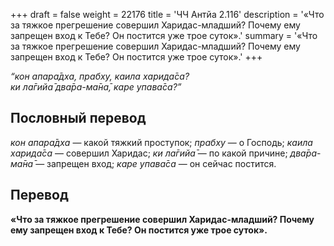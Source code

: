 +++
draft = false
weight = 22176
title = 'ЧЧ Антйа 2.116'
description = '«Что за тяжкое прегрешение совершил Харидас-младший? Почему ему запрещен вход к Тебе? Он постится уже трое суток».'
summary = '«Что за тяжкое прегрешение совершил Харидас-младший? Почему ему запрещен вход к Тебе? Он постится уже трое суток».'
+++

_“кон апара̄дха, прабху, каила харида̄са?  
ки ла̄гийа̄ два̄ра-ма̄на̄, каре упава̄са?”_

## Пословный перевод

_кон_ _апара̄дха_ — какой тяжкий проступок; _прабху_ — о Господь; _каила_ _харида̄са_ — совершил Харидас; _ки_ _ла̄гийа̄_ — по какой причине; _два̄ра_\-_ма̄на̄_ — запрещен вход; _каре_ _упава̄са_ — он сейчас постится.

## Перевод

**«Что за тяжкое прегрешение совершил Харидас-младший? Почему ему запрещен вход к Тебе? Он постится уже трое суток».**
